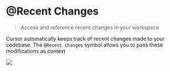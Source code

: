 # @Recent Changes

> Access and reference recent changes in your workspace

Cursor automatically keeps track of recent changes made to your codebase. The `@Recent Changes` symbol allows you to pass these modifications as context

<Frame>
  <img src="https://mintlify.s3.us-west-1.amazonaws.com/cursor/images/context/@recent-changes.png" />
</Frame>
